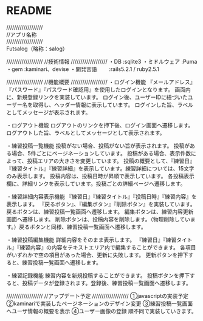 # README

///////////////////  
//アプリ名称  
///////////////////  
Futsalog（略称：salog）  

///////////////////
//技術情報
///////////////////
・DB         :sqlite3
・ミドルウェア :Puma
・gem        :kaminari、devise
・開発言語　　 :rails5.2.1 / ruby2.5.1

///////////////////
//機能概要
///////////////////
・ログイン機能
  『メールアドレス』『パスワード』『パスワード確認用』を使用したログインとなります。
  画面内に、新規登録リンクを実装しています。
  ログイン後、ユーザーIDに紐づいたユーザー名を取得し、ヘッダー情報に表示しています。
  ログインした旨、ラベルとしてメッセージが表示されます。

・ログアウト機能
  ログアウトのリンクを押下後、ログイン画面へ遷移します。
  ログアウトした旨、ラベルとしてメッセージとして表示されます。

・練習投稿一覧機能
  投稿がない場合、投稿がない旨が表示されます。
  投稿がある場合、5件ごとにページネーションしています。
  投稿がある場合、表示件数によって、投稿エリアの大きさを変更しています。
  投稿の概要として、『練習日』『練習タイトル』『練習詳細』を表示しています。練習詳細については、15文字のみ表示します。
  投稿内容は、投稿日時が昇順で表示しています。
  各投稿表示欄に、詳細リンクを表示しています。投稿ごとの詳細ページへ遷移します。

・練習詳細内容表示機能
  『練習日』『練習タイトル』『投稿日時』『練習内容』を表示します。
  『戻るボタン』、『編集ボタン』『削除ボタン』を実装しています。
  戻るボタンは、練習投稿一覧画面へ遷移します。
  編集ボタンは、練習内容更新画面へ遷移します。
  削除ボタンは、投稿内容を削除します。（物理削除しています。）戻るボタンと同様、練習投稿一覧画面へ遷移します。

・練習投稿編集機能
  詳細内容をそのまま表示します。
  『練習日』『練習タイトル』『練習内容』の内容をテキストエリア内で編集することができます。
  各項目がいずれかで空の項目があった場合、更新に失敗します。
  更新ボタンを押下すると、練習投稿一覧画面へ遷移します。

・練習記録機能
  練習内容を新規投稿することができます。
  投稿ボタンを押下すると、投稿データが登録されます。登録後、練習投稿一覧画面へ遷移します。

///////////////////
//アップデート予定
///////////////////
①javascriptの実装予定
②kaminariで実装したページネーションのデザイン変更
③練習投稿一覧画面へユーザ情報の概要を表示
④ユーザー画像の登録
順不同で実装していきます。

